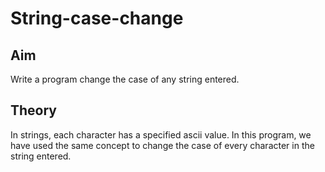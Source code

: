 # String-case-change
## Aim
Write a program change the case of any string entered.
## Theory
In strings, each character has a specified ascii value. In this program, we have used the same concept to change the case of every character in the string entered. 

